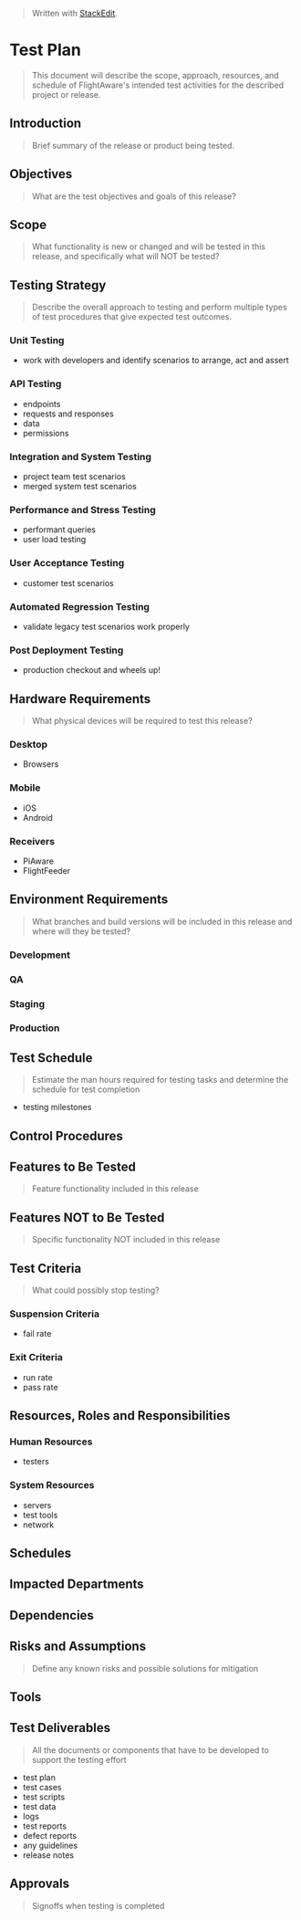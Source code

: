 
> Written with [StackEdit](https://stackedit.io/).

# Test Plan
> This document will describe the scope, approach, resources, and schedule of FlightAware's intended test activities for the described project or release.
## Introduction
> Brief summary of the release or product being tested.
## Objectives
> What are the test objectives and goals of this release?
## Scope
> What functionality is new or changed and will be tested in this release, and specifically what will NOT be tested?
## Testing Strategy
> Describe the overall approach to testing and perform multiple types of test procedures that give expected test outcomes.
### Unit Testing
- work with developers and identify scenarios to arrange, act and assert
### API Testing
- endpoints
- requests and responses
- data
- permissions
### Integration and System Testing
- project team test scenarios
- merged system test scenarios
### Performance and Stress Testing
- performant queries
- user load testing
### User Acceptance Testing
- customer test scenarios
### Automated Regression Testing
- validate legacy test scenarios work properly
### Post Deployment Testing
- production checkout and wheels up!
## Hardware Requirements
> What physical devices will be required to test this release?
### Desktop
- Browsers
### Mobile
- iOS
- Android
### Receivers
- PiAware
- FlightFeeder
## Environment Requirements
> What branches and build versions will be included in this release and where will they be tested?
### Development
### QA
### Staging
### Production
## Test Schedule
> Estimate the man hours required for testing tasks and determine the schedule for test completion
- testing milestones
## Control Procedures
## Features to Be Tested
> Feature functionality included in this release
## Features NOT to Be Tested
> Specific functionality NOT included in this release
## Test Criteria
> What could possibly stop testing?
### Suspension Criteria
- fail rate
### Exit Criteria
- run rate
- pass rate
## Resources, Roles and Responsibilities
### Human Resources
- testers
### System Resources
- servers
- test tools
- network
## Schedules
## Impacted Departments
## Dependencies
## Risks and Assumptions
> Define any known risks and possible solutions for mitigation
## Tools
## Test Deliverables
> All the documents or components that have to be developed to support the testing effort
- test plan
- test cases
- test scripts
- test data
- logs
- test reports
- defect reports
- any guidelines
- release notes
## Approvals
> Signoffs when testing is completed



<!--stackedit_data:
eyJoaXN0b3J5IjpbLTE1MTY3NTUxNzAsNTQyNDkwOTgyLDUwMT
IxNDg3NCwtMTczNzU4MDg3MiwxNTE3MzE3MDY1LDEwNTMzNTgy
NjksMTMxNjEzMTgxNCwtMjM2MTM2OTUzLDE1ODUxMTI2NTcsMT
YxMzY4MTQwMyw3MzA5OTgxMTZdfQ==
-->